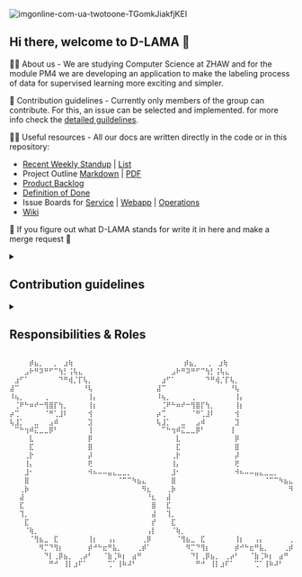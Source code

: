 ![imgonline-com-ua-twotoone-TGomkJiakfjKEI](https://user-images.githubusercontent.com/23294169/224335177-24db7a19-62ff-45fc-aacb-7332fa58e90f.jpg)

## Hi there, welcome to D-LAMA 👋

🙋‍♀️ About us - We are studying Computer Science at ZHAW and for the module PM4 we are developing an application to make the labeling process of data for supervised learning more exciting and simpler.

🌈 Contribution guidelines - Currently only members of the group can contribute. For this, an issue can be selected and implemented. for more info check the [detailed guildelines](#cd).

👩‍💻 Useful resources - All our docs are written directly in the code or in this repository:
* [Recent Weekly Standup](/weekly/2023-05-19.md) | [List](/weekly)
* Project Outline [Markdown](/mgmt/project_outline.md) | [PDF](/mgmt/project_outline.pdf)
* [Product Backlog](/mgmt/product_backlog.md)
* [Definition of Done](/mgmt/dod.md)
* Issue Boards for [Service](https://github.com/orgs/d-lama/projects/2) | [Webapp](https://github.com/orgs/d-lama/projects/4) | [Operations](https://github.com/orgs/d-lama/projects/5)
* [Wiki](/tech)

🦙 If you figure out what D-LAMA stands for write it in here and make a merge request 🦙
<!--

**Here are some ideas to get you started:**

🙋‍♀️ A short introduction - what is your organization all about?
🌈 Contribution guidelines - how can the community get involved?
👩‍💻 Useful resources - where can the community find your docs? Is there anything else the community should know?
🍿 Fun facts - what does your team eat for breakfast?
🧙 Remember, you can do mighty things with the power of [Markdown](https://docs.github.com/github/writing-on-github/getting-started-with-writing-and-formatting-on-github/basic-writing-and-formatting-syntax)
-->
  
<details>
  <summary id="cd"><h2>Contribution guidelines</h2></summary>
  <ul>
    <li>Pick an issue you'd like to tackle and assign it to you.</li>
    <li>Create a new branch from main to work on the issue with it's correct tag (e.g. feat/issue_1).</li>
    <li>If one issue depends from another issue take that branch as base (dependent issues can happen, should be avoided at all costs).</li>
    <li>Prefix every commit you are making as suggested in <a href="https://github.com/semantic-release/semantic-release#how-does-it-work">semantic release</a> and add a meaningful description.</li>
    <li>Check the coding guidelines (link follows) for a clean and maintainable code</li>
    <li>If you have solved the issue, let it review from min. one other person.</li>
    <li>As a reviewer, make sure you point out what was good, what was bad and how you'd do it differently. Also make sure you take time for a review, because they are very important for consistency and maintainability.</li>
  </ul>
</details>

<details>
  <summary id="cd"><h2>Responsibilities & Roles</h2></summary>

  This site lists the main responsibilities of each group member. This does not exclude a member from doing work in another role, but helps defines the main responsibility.

  ### Roles
  #### Project Owner 
  * Define features of the product
  * Defines priorities of the features 
  * Defines acceptance criteria
  * Runs Weekly meeting

  #### Infrastructure and DevOps
  * Sets up the environment
  * Patches the environment
  * Defines and implements CI/CD pipeline

  #### Frontend
  * Create UI mockups
  * Styling and implementing the UI
  * Tests the UI

  #### Backend
  * Defines the backend logic
  * Defines the database scheme
  * Defines the REST API
  * Tests the backend logic 

  #### Assigned Roles 

  | User                                                | Project Owner | Infrastructure & Devops | Frontend | Backend |
  |-----------------------------------------------------|---------------|-------------------------|----------|---------|
  | [Gabriel Nobel](https://github.com/Yingrjimsch)     | 🔶            | 🔶                      |          |         |
  | [David Feuereissen](https://github.com/DavidFeu)    | 🔷            | 🔶                      |          |         |
  | [Rebekka von Wartburg](https://github.com/vonwareb) |               |                         | 🔶       |         |
  | [Noah Lichtenecker](https://github.com/noegeler)    |               |                         | 🔶       |         |
  | [Schazad Mohammad](https://github.com/schazadm)      |               |                         | 🔶       |         |
  | [Stefanie Sigrist](https://github.com/sigrist3)     |               |                         |          | 🔶      |
  | [Gianmarco Güntert](https://github.com/guentgia)    |               |                         |          | 🔶      |
  | [Joel Grand](https://github.com/joelgrand)          |               |                         |          | 🔶      |

  * 🔶 = User assigned to this role
  * 🔷 = Deputy for this role
</details>

```diff
⠀⠀⠀⠀⡾⣦⡀⠀⠀⡀⠀⣰⢷⠀⠀⠀⠀⠀⠀⠀⠀⠀⠀⠀⠀⠀⠀⠀⠀⠀⠀⠀⠀  ⠀⡾⣦⡀⠀⠀⡀⠀⣰⢷⠀⠀⠀⠀⠀⠀⠀
⠀⠀⠀⣠⠗⠛⠽⠛⠋⠉⢳⡃⢨⢧⣄⠀⠀⠀⠀⠀⠀⠀⠀⠀⠀⠀⠀⠀⠀⠀⠀⠀⠀⣠⠗⠛⠽⠛⠋⠉⢳⡃⢨⢧⣄⠀⠀⠀⠀⠀
⠀⣰⠋⠁⠀⠀⠀⠀⠀⠀⠙⠛⢾⡈⡏⢧⡀⠀⠀⠀⠀⠀⠀⠀⠀⠀⠀⠀⠀⠀⠀⣰⠋⠁⠀⠀⠀⠀⠀⠀⠙⠛⢾⡈⡏⢧⡀⠀⠀⠀⠀
⣼⠉⠀⠀⠀⠀⠀⠀⠀⠀⠀⠀⠀⠀⠀⠘⢧⠀⠀⠀⠀⠀⠀⠀⠀⠀⠀⠀⠀⠀⣼⠉⠀⠀⠀⠀⠀⠀⠀⠀⠀⠀⠀⠀⠀⠘⢧⠀⠀⠀⠀⠀⠀
⠸⢦⡀⠀⠀⠀⠀⢀⠀⠀⠀⠀⠀⠀⠀⠀⢸⡄⠀⠀⠀⠀⠀⠀⠀⠀⠀⠀⠀⠀⠸⢦⡀⠀⠀⠀⠀⢀⠀⠀⠀⠀⠀⠀⠀⠀⢸⡄⠀⠀⠀
⠀⢈⠟⠓⠶⠞⠒⢻⣿⡏⢳⡀⠀⠀⠀⠀⢸⡆⠀⠀⠀⠀⠀⠀⠀⠀⠀⠀⠀⠀⠀⢈⠟⠓⠶⠞⠒⢻⣿⡏⢳⡀⠀⠀⠀⠀⢸⡆⠀
⡴⢉⠀⠀⠀⠀⠀⠈⠛⢁⣸⠇⠀⠀⠀⠀⢺⠀⠀⠀⠀⠀⠀⠀⠀⠀⠀⠀⠀⠀⡴⢉⠀⠀⠀⠀⠀⠈⠛⢁⣸⠇⠀⠀⠀⠀⢺⠀⠀⠀⠀
⢧⣸⡁⠀⠀⣀⠀⠀⣠⠾⠀⠀⠀⠀⠀⠀⣹⠀⠀⠀⠀⠀⠀⠀⠀⠀⠀⠀⠀⠀⢧⣸⡁⠀⠀⣀⠀⠀⣠⠾⠀⠀⠀⠀⠀⠀⣹⠀⠀⠀⠀
⠀⠉⠓⢲⠾⣍⣀⣀⡿⠃⠀⠀⠀⠀⠀⠀⢸⠀⠀⠀⠀⠀⠀⠀⠀⠀⠀⠀⠀⠀⠀⠉⠓⢲⠾⣍⣀⣀⡿⠃⠀⠀⠀⠀⠀⢸⠀⠀⠀⠀
⠀⠀⠀⠀⣇⠀⠀⠀⠀⠀⠀⠀⠀⠀⠀⠀⡿⠀⠀⠀⠀⠀⠀⠀⠀⠀⠀⠀⠀⠀⠀⠀⠀⠀⣇⠀⠀⠀⠀⠀⠀⠀⠀⠀⠀⠀⡿⠀⠀⠀⠀⠀⠀
⠀⠀⠀⠀⣏⠀⠀⠀⠀⠀⠀⠀⠀⠀⠀⠀⣿⠀⠀⠀⠀⠀⠀⠀⠀⠀⠀⠀⠀⠀⠀⠀⠀⠀⣏⠀⠀⠀⠀⠀⠀⠀⠀⠀⠀⠀⣿⠀⠀⠀⠀⠀⠀
⠀⠀⠀⢀⡗⠀⠀⠀⠀⠀⠀⠀⠀⠀⠀⠀⡼⠀⠀⠀⠀⠀⠀⠀⠀⠀⠀⠀⠀⠀⠀⠀⠀⢀⡗⠀⠀⠀⠀⠀⠀⠀⠀⠀⠀⠀⡼⠀⠀⠀⠀⠀⠀
⠀⠀⠀⢸⡄⠀⠀⠀⠀⠀⠀⠀⠀⠀⠀⠀⢟⠀⠀⠀⠀⠀⠀⠀⠀⠀⠀⠀⠀⠀⠀⠀⠀⢸⡄⠀⠀⠀⠀⠀⠀⠀⠀⠀⠀⠀⢟⠀⠀⠀⠀⠀⠀
⠀⠀⠀⣸⠂⠀⠀⠀⠀⠀⠀⠀⠀⠀⠀⠀⠺⠦⠤⠤⣤⣄⣀⣀⡀⠀⠀⠀⠀⠀⠀⠀⠀⣸⠂⠀⠀⠀⠀⠀⠀⠀⠀⠀⠀⠀⠺⠦⠤⠤⣤⣄⣀⣀⡀⠀⠀
⠀⠀⠀⣿⠀⠀⠀⠀⠀⠀⠀⠀⠀⠀⠀⠀⠀⠀⠀⠀⠀⠀⠈⠉⠉⠳⣦⣄⠀⠀⠀⠀⠀⣿⠀⠀⠀⠀⠀⠀⠀⠀⠀⠀⠀⠀⠀⠀⠀⠀⠀⠀⠈⠉⠉⠳⣦⣄
⠀⠀⢀⡷⠀⠀⠀⠀⠀⠀⠀⠀⠀⠀⠀⠀⠀⠀⠀⠀⠀⠀⠀⠀⠀⠀⠀⠻⣆⠀⠀⠀⢀⡷⠀⠀⠀⠀⠀⠀⠀⠀⠀⠀⠀⠀⠀⠀⠀⠀⠀⠀⠀⠀⠀⠀⠀⠻⣆
⠀⠀⣼⠀⠀⠀⠀⠀⠀⠀⠀⠀⠀⠀⠀⠀⠀⠀⠀⠀⠀⠀⠀⠀⠀⠀⠀⠀⠘⣆⠀⠀⣼⠀⠀⠀⠀⠀⠀⠀⠀⠀⠀⠀⠀⠀⠀⠀⠀⠀⠀⠀⠀⠀⠀⠀⠀⠀⠘⣆
⠀⠀⣏⠀⠀⠀⠀⠀⠀⠀⠀⠀⠀⠀⠀⠀⠀⠀⠀⠀⠀⠀⠀⠀⠀⠀⠀⠀⠀⣿⠀⠀⣏⠀⠀⠀⠀⠀⠀⠀⠀⠀⠀⠀⠀⠀⠀⠀⠀⠀⠀⠀⠀⠀⠀⠀⠀⠀⠀⣿
⠀⠀⢹⡀⠀⠀⠀⠀⠀⠀⠀⠀⠀⠀⠀⠀⠀⠀⠀⠀⠀⠀⠀⠀⠀⠀⠀⠀⠀⣼⠀⠀⢹⡀⠀⠀⠀⠀⠀⠀⠀⠀⠀⠀⠀⠀⠀⠀⠀⠀⠀⠀⠀⠀⠀⠀⠀⠀⠀⣼
⠀⠀⠀⣏⠀⠀⠀⠀⠀⠀⠀⠀⠀⠀⠀⠀⠀⠀⠀⠀⠀⠀⠀⠀⠀⠀⠀⠀⠀⡞⠀⠀⠀⣏⠀⠀⠀⠀⠀⠀⠀⠀⠀⠀⠀⠀⠀⠀⠀⠀⠀⠀⠀⠀⠀⠀⠀⠀⠀⡞
⠀⠀⠀⠈⢷⡀⠀⠀⠀⠀⠀⠀⠀⠀⠀⠀⠀⠀⠀⠀⠀⠀⠀⠀⠀⠀⠀⠀⢠⡇⠀⠀⠀⠈⢷⡀⠀⠀⠀⠀⠀⠀⠀⠀⠀⠀⠀⠀⠀⠀⠀⠀⠀⠀⠀⠀⠀⠀⢠⡇
⠀⠀⠀⠀⠈⢻⣦⣀⠀⣏⠀⠀⠀⠀⠀⠀⢸⡆⠀⠀⢠⡄⠀⠀⠀⠀⠀⢀⡿⠀⠀⠀⠀⠀⠈⢻⣦⣀⠀⣏⠀⠀⠀⠀⠀⠀⢸⡆⠀⠀⢠⡄⠀⠀⠀⠀⠀⢀⡿
⠀⠀⠀⠀⠀⠀⠻⡉⠙⢻⡆⠀⠀⠀⠀⠀⡾⠚⠓⣖⠛⣧⡀⠀⠀⠀⢀⡾⠁⠀⠀⠀⠀⠀⠀⠀⠻⡉⠙⢻⡆⠀⠀⠀⠀⠀⡾⠚⠓⣖⠛⣧⡀⠀⠀⠀⢀⡾⠁
⠀⠀⠀⠀⠀⠀⠀⠙⡇⢀⡿⣦⡀⠀⢀⡴⠃⠀⠀⠈⣷⢈⠷⡆⠀⣴⠛⠀⠀⠀⠀⠀⠀⠀⠀⠀⠀⠙⡇⢀⡿⣦⡀⠀⢀⡴⠃⠀⠀⠈⣷⢈⠷⡆⠀⣴⠛⠀⠀
⠀⠀⠀⠀⠀⠀⠀⠀⠛⠚⠀⢸⡇⣰⠏⠁⠀⠀⠀⠀⢉⠁⢸⠷⠼⠃⠀⠀⠀⠀⠀⠀⠀⠀⠀⠀⠀⠀⠛⠚⠀⢸⡇⣰⠏⠁⠀⠀⠀⠀⢉⠁⢸⠷⠼⠃⠀⠀⠀
```
